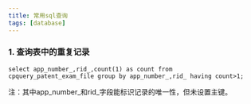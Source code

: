 ```yaml
---
title: 常用sql查询
tags: [database]
---
```


### 1. 查询表中的重复记录

```
select app_number_,rid_,count(1) as count from cpquery_patent_exam_file group by app_number_,rid_ having count>1;
```

注：其中app_number_和rid_字段能标识记录的唯一性，但未设置主键。